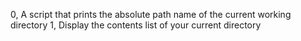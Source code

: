 0, A script that prints the absolute path name of the current working directory
1, Display the contents list of your current directory
